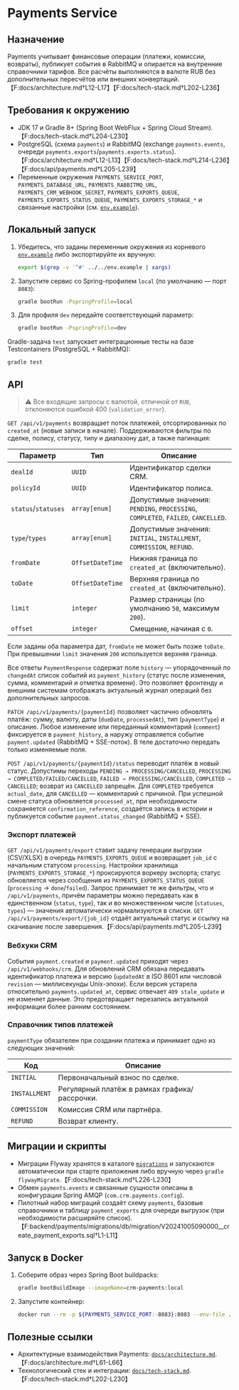 # Payments Service

## Назначение
Payments учитывает финансовые операции (платежи, комиссии, возвраты), публикует события в RabbitMQ и опирается на внутренние справочники тарифов. Все расчёты выполняются в валюте RUB без дополнительных пересчётов или внешних конвертаций.【F:docs/architecture.md†L12-L17】【F:docs/tech-stack.md†L202-L236】

## Требования к окружению
- JDK 17 и Gradle 8+ (Spring Boot WebFlux + Spring Cloud Stream).【F:docs/tech-stack.md†L204-L230】
- PostgreSQL (схема `payments`) и RabbitMQ (exchange `payments.events`, очереди `payments.exports`/`payments.exports.status`).【F:docs/architecture.md†L12-L13】【F:docs/tech-stack.md†L214-L236】【F:docs/api/payments.md†L205-L239】
- Переменные окружения `PAYMENTS_SERVICE_PORT`, `PAYMENTS_DATABASE_URL`, `PAYMENTS_RABBITMQ_URL`, `PAYMENTS_CRM_WEBHOOK_SECRET`, `PAYMENTS_EXPORTS_QUEUE`, `PAYMENTS_EXPORTS_STATUS_QUEUE`, `PAYMENTS_EXPORTS_STORAGE_*` и связанные настройки (см. [`env.example`](../../env.example)).

## Локальный запуск

1. Убедитесь, что заданы переменные окружения из корневого [`env.example`](../../env.example) либо экспортируйте их вручную:
   ```bash
   export $(grep -v '^#' ../../env.example | xargs)
   ```
2. Запустите сервис со Spring-профилем `local` (по умолчанию — порт `8083`):
   ```bash
   gradle bootRun -PspringProfile=local
   ```
3. Для профиля `dev` передайте соответствующий параметр:
   ```bash
   gradle bootRun -PspringProfile=dev
   ```

Gradle-задача `test` запускает интеграционные тесты на базе Testcontainers (PostgreSQL + RabbitMQ):
```bash
gradle test
```

## API

> ⚠️ Все входящие запросы с валютой, отличной от `RUB`, отклоняются ошибкой 400 (`validation_error`).

`GET /api/v1/payments` возвращает поток платежей, отсортированных по `created_at` (новые записи в начале). Поддерживаются фильтры по сделке, полису, статусу, типу и диапазону дат, а также пагинация:

| Параметр | Тип | Описание |
| --- | --- | --- |
| `dealId` | `UUID` | Идентификатор сделки CRM. |
| `policyId` | `UUID` | Идентификатор полиса. |
| `status`/`statuses` | `array[enum]` | Допустимые значения: `PENDING`, `PROCESSING`, `COMPLETED`, `FAILED`, `CANCELLED`. |
| `type`/`types` | `array[enum]` | Допустимые значения: `INITIAL`, `INSTALLMENT`, `COMMISSION`, `REFUND`. |
| `fromDate` | `OffsetDateTime` | Нижняя граница по `created_at` (включительно). |
| `toDate` | `OffsetDateTime` | Верхняя граница по `created_at` (включительно). |
| `limit` | `integer` | Размер страницы (по умолчанию `50`, максимум `200`). |
| `offset` | `integer` | Смещение, начиная с `0`. |

Если заданы оба параметра дат, `fromDate` не может быть позже `toDate`. При превышении `limit` значения `200` используется верхняя граница.

Все ответы `PaymentResponse` содержат поле `history` — упорядоченный по `changedAt` список событий из `payment_history` (статус после изменения, сумма, комментарий и отметка времени). Это позволяет фронтенду и внешним системам отображать актуальный журнал операций без дополнительных запросов.

`PATCH /api/v1/payments/{paymentId}` позволяет частично обновлять платёж: сумму, валюту, даты (`dueDate`, `processedAt`), тип (`paymentType`) и описание. Любое изменение или переданный комментарий (`comment`) фиксируется в `payment_history`, а наружу отправляется событие `payment.updated` (RabbitMQ + SSE-поток). В теле достаточно передать только изменяемые поля.

`POST /api/v1/payments/{paymentId}/status` переводит платёж в новый статус. Допустимы переходы `PENDING → PROCESSING/CANCELLED`, `PROCESSING → COMPLETED/FAILED/CANCELLED`, `FAILED → PROCESSING/CANCELLED`, `COMPLETED → CANCELLED`; возврат из `CANCELLED` запрещён. Для `COMPLETED` требуется `actual_date`, для `CANCELLED` — комментарий с причиной. При успешной смене статуса обновляется `processed_at`, при необходимости сохраняется `confirmation_reference`, создаётся запись в истории и публикуется событие `payment.status_changed` (RabbitMQ + SSE).

### Экспорт платежей

`GET /api/v1/payments/export` ставит задачу генерации выгрузки (CSV/XLSX) в очередь `PAYMENTS_EXPORTS_QUEUE` и возвращает `job_id` c начальным статусом `processing`. Настройки хранилища (`PAYMENTS_EXPORTS_STORAGE_*`) проксируются воркеру экспорта; статус обновляется через сообщения из `PAYMENTS_EXPORTS_STATUS_QUEUE` (`processing` → `done`/`failed`). Запрос принимает те же фильтры, что и `/api/v1/payments`, причём параметры можно передавать как в единственном (`status`, `type`), так и во множественном числе (`statuses`, `types`) — значения автоматически нормализуются в списки. `GET /api/v1/payments/export/{job_id}` отдаёт актуальный статус и ссылку на скачивание после завершения.【F:docs/api/payments.md†L205-L239】

### Вебхуки CRM

События `payment.created` и `payment.updated` приходят через `/api/v1/webhooks/crm`. Для обновлений CRM обязана передавать идентификатор платежа и версию (`updatedAt` в ISO 8601 или числовой `revision` — миллисекунды Unix-эпохи). Если версия устарела относительно `payments.updated_at`, сервис отвечает `409 stale_update` и не изменяет данные. Это предотвращает перезапись актуальной информации более ранним состоянием.

### Справочник типов платежей

`paymentType` обязателен при создании платежа и принимает одно из следующих значений:

| Код | Описание |
| --- | --- |
| `INITIAL` | Первоначальный взнос по сделке. |
| `INSTALLMENT` | Регулярный платёж в рамках графика/рассрочки. |
| `COMMISSION` | Комиссия CRM или партнёра. |
| `REFUND` | Возврат клиенту. |

## Миграции и скрипты
- Миграции Flyway хранятся в каталоге [`migrations`](migrations/) и запускаются автоматически при старте приложения либо вручную через `gradle flywayMigrate`.【F:docs/tech-stack.md†L226-L230】
- Обмен `payments.events` и связанные сущности описаны в конфигурации Spring AMQP (`com.crm.payments.config`).
- Пилотный набор миграций создаёт схему `payments`, базовые справочники и таблицу `payment_exports` для очереди выгрузок (при необходимости расширяйте список).【F:backend/payments/migrations/db/migration/V20241005090000__create_payment_exports.sql†L1-L11】

## Запуск в Docker
1. Соберите образ через Spring Boot buildpacks:
   ```bash
   gradle bootBuildImage --imageName=crm-payments:local
   ```
2. Запустите контейнер:
   ```bash
   docker run --rm -p ${PAYMENTS_SERVICE_PORT:-8083}:8083 --env-file ../../env.example crm-payments:local
   ```

## Полезные ссылки
- Архитектурные взаимодействия Payments: [`docs/architecture.md`](../../docs/architecture.md#2-взаимодействия-и-потоки-данных).【F:docs/architecture.md†L61-L66】
- Технологический стек и интеграции: [`docs/tech-stack.md`](../../docs/tech-stack.md#payments).【F:docs/tech-stack.md†L202-L230】
